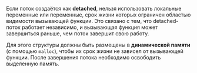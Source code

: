 Если поток создаётся как **detached**, нельзя использовать локальные переменные или переменные, срок жизни которых ограничен областью видимости вызывающей функции. Это связано с тем, что detached-поток работает независимо, и вызывающая функция может завершиться раньше, чем поток завершит свою работу.

Для этого структуры должны быть размещены в **динамической памяти** (с помощью `malloc`), чтобы их срок жизни не зависел от вызывающей функции. После завершения потока необходимо освободить выделенную память.

